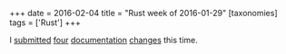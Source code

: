 +++
date = 2016-02-04
title = "Rust week of 2016-01-29"
[taxonomies]
tags = ['Rust']
+++

I [submitted] [four] [documentation] [changes] this time.

  [submitted]: https://github.com/rust-lang/rust/pull/31411
  [four]: https://github.com/rust-lang/rust/pull/31412
  [documentation]: https://github.com/rust-lang/rust/pull/31413
  [changes]: https://github.com/rust-lang/rust/pull/31415
